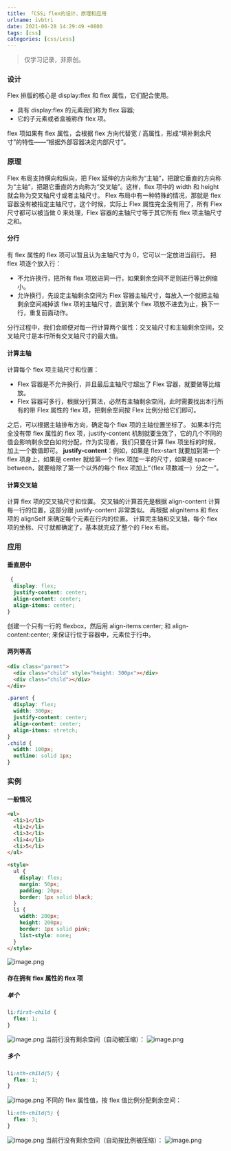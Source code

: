 ```yaml
---
title: 「CSS」flex的设计、原理和应用
urlname: ivbtri
date: 2021-06-28 14:29:49 +0800
tags: [css]
categories: [css/Less]
---
```


> 仅学习记录，非原创。

### 设计

Flex 排版的核心是 display:flex 和 flex 属性，它们配合使用。

- 具有 display:flex 的元素我们称为 flex 容器;
- 它的子元素或者盒被称作 flex 项。

flex 项如果有 flex 属性，会根据 flex 方向代替宽 / 高属性，形成“填补剩余尺寸”的特性——“根据外部容器决定内部尺寸”。

### 原理

Flex 布局支持横向和纵向，把 Flex 延伸的方向称为“主轴”，把跟它垂直的方向称为“主轴”，把跟它垂直的方向称为“交叉轴”。这样，flex 项中的 width 和 height 就会称为交叉轴尺寸或者主轴尺寸。
Flex 布局中有一种特殊的情况，那就是 flex 容器没有被指定主轴尺寸，这个时候，实际上 Flex 属性完全没有用了，所有 Flex 尺寸都可以被当做 0 来处理，Flex 容器的主轴尺寸等于其它所有 flex 项主轴尺寸之和。

#### 分行

有 flex 属性的 flex 项可以暂且认为主轴尺寸为 0，它可以一定放进当前行。
把 flex 项逐个放入行：

- 不允许换行，把所有 flex 项放进同一行，如果剩余空间不足则进行等比例缩小。
- 允许换行，先设定主轴剩余空间为 Flex 容器主轴尺寸，每放入一个就把主轴剩余空间减掉该 flex 项的主轴尺寸，直到某个 flex 项放不进去为止，换下一行，重复前面动作。

分行过程中，我们会顺便对每一行计算两个属性：交叉轴尺寸和主轴剩余空间，交叉轴尺寸是本行所有交叉轴尺寸的最大值。

#### 计算主轴

计算每个 flex 项主轴尺寸和位置：

- Flex 容器是不允许换行，并且最后主轴尺寸超出了 Flex 容器，就要做等比缩放。
- Flex 容器可多行，根据分行算法，必然有主轴剩余空间，此时需要找出本行所有的带 Flex 属性的 flex 项，把剩余空间按 Flex 比例分给它们即可。

之后，可以根据主轴排布方向，确定每个 flex 项的主轴位置坐标了。
如果本行完全没有带 flex 属性的 flex 项，justify-content 机制就要生效了，它的几个不同的值会影响剩余空白如何分配，作为实现者，我们只要在计算 flex 项坐标的时候，加上一个数值即可。
**justify-content**：例如，如果是 flex-start 就要加到第一个 flex 项身上，如果是 center 就给第一个 flex 项加一半的尺寸，如果是 space-between，就要给除了第一个以外的每个 flex 项加上“（flex 项数减一）分之一”。

#### 计算交叉轴

计算 flex 项的交叉轴尺寸和位置。
交叉轴的计算首先是根据 align-content 计算每一行的位置，这部分跟 justify-content 非常类似。
再根据 alignItems 和 flex 项的 alignSelf 来确定每个元素在行内的位置。
计算完主轴和交叉轴，每个 flex 项的坐标、尺寸就都确定了，基本就完成了整个的 Flex 布局。

### 应用

#### 垂直居中

```css
 {
  display: flex;
  justify-content: center;
  align-content: center;
  align-items: center;
}
```

创建一个只有一行的 flexbox，然后用 align-items:center; 和 align-content:center; 来保证行位于容器中，元素位于行中。

#### 两列等高

```html
<div class="parent">
  <div class="child" style="height: 300px"></div>
  <div class="child"></div>
</div>
```

```css
.parent {
  display: flex;
  width: 300px;
  justify-content: center;
  align-content: center;
  align-items: stretch;
}
.child {
  width: 100px;
  outline: solid 1px;
}
```

### 实例

#### 一般情况

```html
<ul>
  <li>1</li>
  <li>2</li>
  <li>3</li>
  <li>4</li>
  <li>5</li>
</ul>

<style>
  ul {
    display: flex;
    margin: 50px;
    padding: 20px;
    border: 1px solid black;
  }
  li {
    width: 200px;
    height: 200px;
    border: 1px solid pink;
    list-style: none;
  }
</style>
```

![image.png](https://cdn.nlark.com/yuque/0/2021/png/250093/1624932385854-0ddc858c-532e-4321-a20a-757c444dd6a1.png#align=left&display=inline&height=279&margin=%5Bobject%20Object%5D&name=image.png&originHeight=558&originWidth=2460&size=48082&status=done&style=none&width=1230)

#### 存在拥有 flex 属性的 flex 项

##### 单个

```css
li:first-child {
  flex: 1;
}
```

![image.png](https://cdn.nlark.com/yuque/0/2021/png/250093/1624932502396-f5f517b3-c01b-4fef-a6fa-4c6a2409a1d5.png#align=left&display=inline&height=267&margin=%5Bobject%20Object%5D&name=image.png&originHeight=534&originWidth=2442&size=49526&status=done&style=none&width=1221)
当前行没有剩余空间（自动被压缩）：
![image.png](https://cdn.nlark.com/yuque/0/2021/png/250093/1624932785234-dab3360a-8091-418c-9bd8-9908b11da063.png#align=left&display=inline&height=263&margin=%5Bobject%20Object%5D&name=image.png&originHeight=526&originWidth=2444&size=46163&status=done&style=none&width=1222)

##### 多个

```css
li:nth-child(5) {
  flex: 1;
}
```

![image.png](https://cdn.nlark.com/yuque/0/2021/png/250093/1624932567638-cb040c48-839d-4b83-870b-4072d26ac051.png#align=left&display=inline&height=273&margin=%5Bobject%20Object%5D&name=image.png&originHeight=546&originWidth=2470&size=53881&status=done&style=none&width=1235)
不同的 flex 属性值，按 flex 值比例分配剩余空间：

```css
li:nth-child(5) {
  flex: 3;
}
```

![image.png](https://cdn.nlark.com/yuque/0/2021/png/250093/1624932705288-a3e95e2a-7d92-4a59-aa23-95fdaca71ec0.png#align=left&display=inline&height=271&margin=%5Bobject%20Object%5D&name=image.png&originHeight=542&originWidth=2438&size=46845&status=done&style=none&width=1219)
当前行没有剩余空间（自动按比例被压缩）：
![image.png](https://cdn.nlark.com/yuque/0/2021/png/250093/1624932847979-8430e3b9-67bd-4a35-9f6f-08718eeab891.png#align=left&display=inline&height=259&margin=%5Bobject%20Object%5D&name=image.png&originHeight=518&originWidth=2438&size=45169&status=done&style=none&width=1219)
